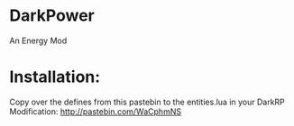 # DarkPower
An Energy Mod

# Installation:
Copy over the defines from this pastebin to the entities.lua in your DarkRP Modification:
http://pastebin.com/WaCphmNS
